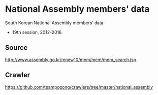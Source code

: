 National Assembly members' data
===============================

South Korean National Assembly members' data.
- 19th session, 2012-2016.

## Source
http://www.assembly.go.kr/renew10/mem/mem/mem_search.jsp

## Crawler
https://github.com/teampopong/crawlers/tree/master/national_assembly

